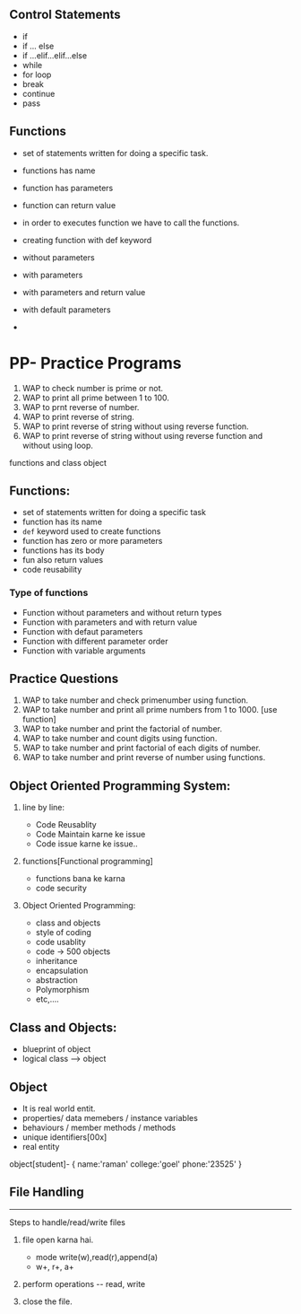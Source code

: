## Control Statements

- if
- if ... else
- if ...elif...elif...else
- while
- for loop
- break
- continue
- pass

## Functions

- set of statements written for doing a specific task.
- functions has name
- function has parameters
- function can return value
- in order to executes function we have to call the functions.

- creating function with def keyword
- without parameters
- with parameters
- with parameters and return value
- with default parameters
-

# PP- Practice Programs

1. WAP to check number is prime or not.
2. WAP to print all prime between 1 to 100.
3. WAP to prnt reverse of number.
4. WAP to print reverse of string.
5. WAP to print reverse of string without using reverse function.
6. WAP to print reverse of string without using reverse function and without using loop.

functions and class object

## Functions:

- set of statements written for doing a specific task
- function has its name
- `def` keyword used to create functions
- function has zero or more parameters
- functions has its body
- fun also return values
- code reusability

### Type of functions

- Function without parameters and without return types
- Function with parameters and with return value
- Function with defaut parameters
- Function with different parameter order
- Function with variable arguments

## Practice Questions

1. WAP to take number and check primenumber using function.
2. WAP to take number and print all prime numbers from 1 to 1000.
   [use function]
3. WAP to take number and print the factorial of number.
4. WAP to take number and count digits using function.
5. WAP to take number and print factorial of each digits of number.
6. WAP to take number and print reverse of number using functions.

## Object Oriented Programming System:

1. line by line:

   - Code Reusablity
   - Code Maintain karne ke issue
   - Code issue karne ke issue..

2. functions[Functional programming]

   - functions bana ke karna
   - code security

3. Object Oriented Programming:
   - class and objects
   - style of coding
   - code usablity
   - code -> 500 objects
   - inheritance
   - encapsulation
   - abstraction
   - Polymorphism
   - etc,....

## Class and Objects:

- blueprint of object
- logical
  class --> object

## Object

- It is real world entit.
- properties/ data memebers / instance variables
- behaviours / member methods / methods
- unique identifiers[00x]
- real entity

object[student]- {
name:'raman'
college:'goel'
phone:'23525'
}

## File Handling

---

Steps to handle/read/write files

1. file open karna hai.

   - mode write(w),read(r),append(a)
   - w+, r+, a+

2. perform operations -- read, write

3. close the file.
